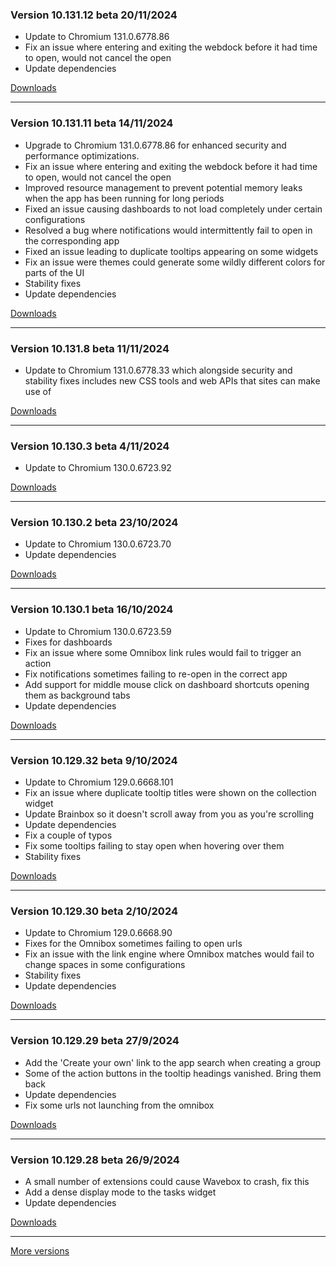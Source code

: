 <h3>Version 10.131.12 beta <span class="date">20/11/2024</span></h3>
<ul>
  <li>Update to Chromium 131.0.6778.86</li>
  <li>Fix an issue where entering and exiting the webdock before it had time to open, would not cancel the open</li>
  <li>Update dependencies</li>
</ul>

[Downloads](https://wavebox.io/download/release/10.131.12.3)

---

<h3>Version 10.131.11 beta <span class="date">14/11/2024</span></h3>
<ul>
  <li>Upgrade to Chromium 131.0.6778.86 for enhanced security and performance optimizations.</li>
  <li>Fix an issue where entering and exiting the webdock before it had time to open, would not cancel the open</li>
  <li>Improved resource management to prevent potential memory leaks when the app has been running for long periods</li>
  <li>Fixed an issue causing dashboards to not load completely under certain configurations</li>
  <li>Resolved a bug where notifications would intermittently fail to open in the corresponding app</li>
  <li>Fixed an issue leading to duplicate tooltips appearing on some widgets</li>
  <li>Fix an issue were themes could generate some wildly different colors for parts of the UI</li>
  <li>Stability fixes</li>
  <li>Update dependencies</li>
</ul>

[Downloads](https://wavebox.io/download/release/10.131.11.3)

---

<h3>Version 10.131.8 beta <span class="date">11/11/2024</span></h3>
<ul>
  <li>
    Update to Chromium 131.0.6778.33 which alongside security and stability
    fixes includes new CSS tools and web APIs that sites can make use of
  </li>
</ul>

[Downloads](https://wavebox.io/download/release/10.131.8.3)

---

<h3>Version 10.130.3 beta <span class="date">4/11/2024</span></h3>
<ul>
  <li>Update to Chromium 130.0.6723.92</li>
</ul>

[Downloads](https://wavebox.io/download/release/10.130.3.3)

---

<h3>Version 10.130.2 beta <span class="date">23/10/2024</span></h3>
<ul>
  <li>Update to Chromium 130.0.6723.70</li>
  <li>Update dependencies</li>
</ul>

[Downloads](https://wavebox.io/download/release/10.130.2.3)

---

<h3>Version 10.130.1 beta <span class="date">16/10/2024</span></h3>
<ul>
  <li>Update to Chromium 130.0.6723.59</li>
  <li>Fixes for dashboards</li>
  <li>Fix an issue where some Omnibox link rules would fail to trigger an action</li>
  <li>Fix notifications sometimes failing to re-open in the correct app</li>
  <li>Add support for middle mouse click on dashboard shortcuts opening them as background tabs</li>
  <li>Update dependencies</li>
</ul>

[Downloads](https://wavebox.io/download/release/10.130.1.3)

---

<h3>Version 10.129.32 beta <span class="date">9/10/2024</span></h3>
<ul>
  <li>Update to Chromium 129.0.6668.101</li>
  <li>Fix an issue where duplicate tooltip titles were shown on the collection widget</li>
  <li>Update Brainbox so it doesn't scroll away from you as you're scrolling</li>
  <li>Update dependencies</li>
  <li>Fix a couple of typos</li>
  <li>Fix some tooltips failing to stay open when hovering over them</li>
  <li>Stability fixes</li>
</ul>

[Downloads](https://wavebox.io/download/release/10.129.32.3)

---

<h3>Version 10.129.30 beta <span class="date">2/10/2024</span></h3>
<ul>
  <li>Update to Chromium 129.0.6668.90</li>
  <li>Fixes for the Omnibox sometimes failing to open urls</li>
  <li>Fix an issue with the link engine where Omnibox matches would fail to change spaces in some configurations</li>
  <li>Stability fixes</li>
  <li>Update dependencies</li>
</ul>

[Downloads](https://wavebox.io/download/release/10.129.30.3)

---

<h3>Version 10.129.29 beta <span class="date">27/9/2024</span></h3>
<ul>
  <li>Add the 'Create your own' link to the app search when creating a group</li>
  <li>Some of the action buttons in the tooltip headings vanished. Bring them back</li>
  <li>Update dependencies</li>
  <li>Fix some urls not launching from the omnibox</li>
</ul>

[Downloads](https://wavebox.io/download/release/10.129.29.3)

---

<h3>Version 10.129.28 beta <span class="date">26/9/2024</span></h3>
<ul>
  <li>A small number of extensions could cause Wavebox to crash, fix this</li>
  <li>Add a dense display mode to the tasks widget</li>
  <li>Update dependencies</li>
</ul>

[Downloads](https://wavebox.io/download/release/10.129.28.3)

---
[More versions](https://wavebox.io/changelog/beta/)